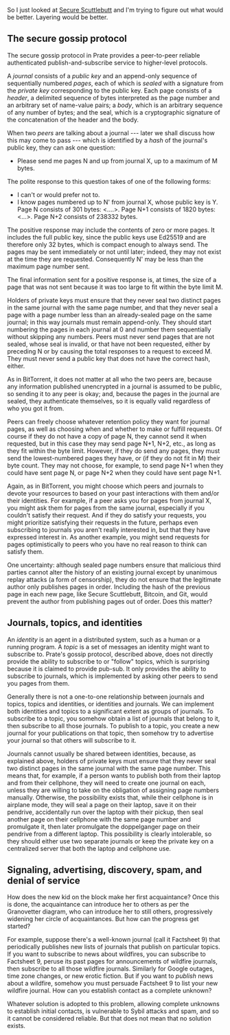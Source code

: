 So I just looked at [Secure Scuttlebutt](secure-scuttlebutt.md) and
I'm trying to figure out what would be better.  Layering would be
better.

The secure gossip protocol
--------------------------

The secure gossip protocol in Prate provides a peer-to-peer reliable
authenticated publish-and-subscribe service to higher-level protocols.

A *journal* consists of a *public key* and an append-only sequence of
sequentially numbered *pages*, each of which is *sealed* with a
signature from the *private key* corresponding to the public key.
Each page consists of a *header*, a delimited sequence of bytes
interpreted as the page number and an arbitrary set of name-value
pairs; a *body*, which is an arbitrary sequence of any number of
bytes; and the seal, which is a cryptographic signature of the
concatenation of the header and the body.

When two *peers* are talking about a journal --- later we shall
discuss how this may come to pass --- which is identified by a *hash*
of the journal's public key, they can ask one question:

- Please send me pages N and up from journal X, up to a maximum of M
  bytes.

The polite response to this question takes of one of the following
forms:

- I can't or would prefer not to.
- I know pages numbered up to N' from journal X, whose public key is
  Y.  Page N consists of 301 bytes: <....>.  Page N+1 consists of 1820
  bytes: <...>.  Page N+2 consists of 238332 bytes.

The positive response may include the contents of zero or more pages.
It includes the full public key, since the public keys use Ed25519 and
are therefore only 32 bytes, which is compact enough to always send.
The pages may be sent immediately or not until later; indeed, they may
not exist at the time they are requested.  Consequently N' may be less
than the maximum page number sent.

The final information sent for a positive response is, at times, the
size of a page that was not sent because it was too large to fit
within the byte limit M.

Holders of private keys must ensure that they never seal two distinct
pages in the same journal with the same page number, and that they
never seal a page with a page number less than an already-sealed page
on the same journal; in this way journals must remain append-only.
They should start numbering the pages in each journal at 0 and number
them sequentially without skipping any numbers.  Peers must never send
pages that are not sealed, whose seal is invalid, or that have not
been requested, either by preceding N or by causing the total
responses to a request to exceed M.  They must never send a public key
that does not have the correct hash, either.

As in BitTorrent, it does not matter at all who the two peers are,
because any information published unencrypted in a journal is assumed
to be public, so sending it to any peer is okay; and, because the
pages in the journal are sealed, they authenticate themselves, so it
is equally valid regardless of who you got it from.

Peers can freely choose whatever retention policy they want for
journal pages, as well as choosing when and whether to make or fulfill
requests.  Of course if they do not have a copy of page N, they cannot
send it when requested, but in this case they may send page N+1, N+2,
etc., as long as they fit within the byte limit.  However, if they do
send any pages, they must send the lowest-numbered pages they have, or
(if they do not fit in M) their byte count.  They may not choose, for
example, to send page N+1 when they could have sent page N, or page
N+2 when they could have sent page N+1.

Again, as in BitTorrent, you might choose which peers and journals to
devote your resources to based on your past interactions with them
and/or their identities.  For example, if a peer asks you for pages
from journal X, you might ask them for pages from the same journal,
especially if you couldn't satisfy their request.  And if they do
satisfy your requests, you might prioritize satisfying their requests
in the future, perhaps even subscribing to journals you aren't really
interested in, but that they have expressed interest in.  As another
example, you might send requests for pages optimistically to peers who
you have no real reason to think can satisfy them.

One uncertainty: although sealed page numbers ensure that malicious
third parties cannot alter the history of an existing journal except
by unanimous replay attacks (a form of censorship), they do not ensure
that the legitimate author only publishes pages in order.  Including
the hash of the previous page in each new page, like Secure
Scuttlebutt, Bitcoin, and Git, would prevent the author from
publishing pages out of order.  Does this matter?

Journals, topics, and identities
--------------------------------

An *identity* is an agent in a distributed system, such as a human or
a running program.  A *topic* is a set of messages an identity might
want to subscribe to.  Prate's gossip protocol, described above, does
not directly provide the ability to subscribe to or "follow" topics,
which is surprising because it is claimed to provide pub-sub.  It only
provides the ability to subscribe to journals, which is implemented by
asking other peers to send you pages from them.

Generally there is not a one-to-one relationship between journals and
topics, topics and identities, or identities and journals.  We can
implement both identities and topics to a significant extent as groups
of journals.  To subscribe to a topic, you somehow obtain a list of
journals that belong to it, then subscribe to all those journals.  To
publish to a topic, you create a new journal for your publications on
that topic, then somehow try to advertise your journal so that others
will subscribe to it.

Journals cannot usually be shared between identities, because, as
explained above, holders of private keys must ensure that they never
seal two distinct pages in the same journal with the same page number.
This means that, for example, if a person wants to publish both from
their laptop and from their cellphone, they will need to create one
journal on each, unless they are willing to take on the obligation of
assigning page numbers manually.  Otherwise, the possibility exists
that, while their cellphone is in airplane mode, they will seal a page
on their laptop, save it on their pendrive, accidentally run over the
laptop with their pickup, then seal another page on their cellphone
with the same page number and promulgate it, then later promulgate the
doppelganger page on their pendrive from a different laptop.  This
possibility is clearly intolerable, so they should either use two
separate journals or keep the private key on a centralized server that
both the laptop and cellphone use.

Signaling, advertising, discovery, spam, and denial of service
--------------------------------------------------------------

How does the new kid on the block make her first acquaintance?  Once
this is done, the acquaintance can introduce her to others as per the
Granovetter diagram, who can introduce her to still others,
progressively widening her circle of acquaintances.  But how can the
progress get started?

For example, suppose there's a well-known journal (call it Factsheet
9) that periodically publishes new lists of journals that publish on
particular topics.  If you want to subscribe to news about wildfires,
you can subscribe to Factsheet 9, peruse its past pages for
announcements of wildfire journals, then subscribe to all those
wildfire journals.  Similarly for Google outages, time zone changes,
or new erotic fiction.  But if you want to *publish* news about a
wildfire, somehow you must persuade Factsheet 9 to list your new
wildfire journal.  How can you establish contact as a complete
unknown?

Whatever solution is adopted to this problem, allowing complete
unknowns to establish initial contacts, is vulnerable to Sybil attacks
and spam, and so it cannot be considered reliable.  But that does not
mean that no solution exists.
